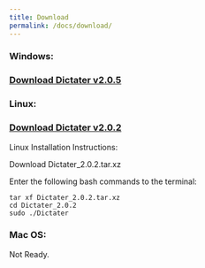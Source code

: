```yaml
---
title: Download
permalink: /docs/download/
---
```


### <i class="fa fa-windows" aria-hidden="true"></i> Windows:
### [Download Dictater v2.0.5](https://github.com/muhammeteminturgut/Dictater/releases/download/v2.0.5/DictaterSetup.exe)

### <i class="fa fa-linux" aria-hidden="true"></i> Linux:  
### [Download Dictater v2.0.2](https://github.com/muhammeteminturgut/Dictater/releases/download/v2.0.2/Dictater_2.0.2.tar.xz)
Linux Installation Instructions:

Download Dictater_2.0.2.tar.xz

Enter the following bash commands to the terminal:
```
tar xf Dictater_2.0.2.tar.xz
cd Dictater_2.0.2
sudo ./Dictater
```
### <i class="fa fa-apple" aria-hidden="true"></i> Mac OS:
Not Ready.
